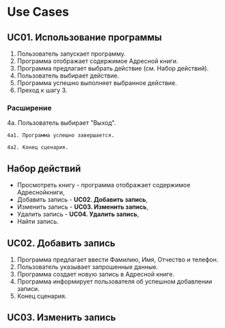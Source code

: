 # Use Cases
## UC01. Использование программы
1. Пользователь запускает программу.
2. Программа отображает содержимое Адресной книги.
3. Программа предлагает выбрать действие (см. Набор действий).
4. Пользователь выбирает действие.
5. Программа успешно выполняет выбранное действие.
6. Преход к шагу 3.

### Расширение
4a. Пользователь выбирает "Выход".

	4a1. Программа успешно завершается.
	
	4a2. Конец сценария.

## Набор действий
- Просмотреть книгу - программа отображает содержимое  Адреснойкниги,
- Добавить запись - **UC02. Добавить запись**,
- Изменить запись - **UC03. Изменить запись**,
- Удалить запись - **UC04. Удалить запись**,
- Найти запись.

## UC02. Добавить запись
1. Программа предлагает ввести Фамилию, Имя, Отчество и телефон.
2. Пользователь указывает запрошенные данные.
3. Программа создает новую запись в Адресной книге.
4. Программа информирует пользователя об успешном добавлении записи.
5. Конец сценария.

## UC03. Изменить запись
